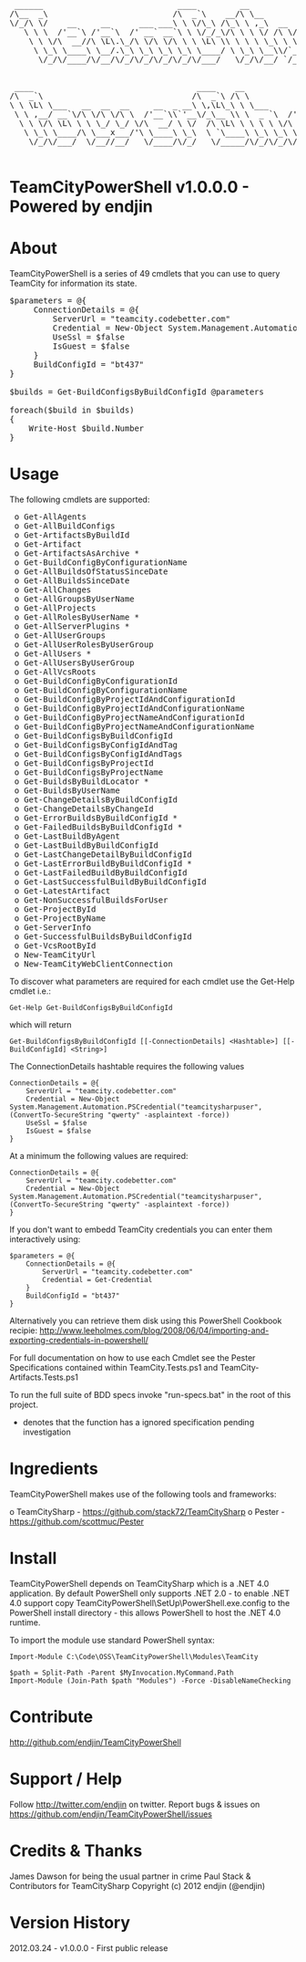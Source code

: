 <pre>
 ______                            ____         __                
/\__  _\                          /\  _`\    __/\ \__             
\/_/\ \/    __     __      ___ ___\ \ \/\_\ /\_\ \ ,_\  __  __    
   \ \ \  /'__`\ /'__`\  /' __` __`\ \ \/_/_\/\ \ \ \/ /\ \/\ \   
    \ \ \/\  __//\ \L\.\_/\ \/\ \/\ \ \ \L\ \\ \ \ \ \_\ \ \_\ \  
     \ \_\ \____\ \__/.\_\ \_\ \_\ \_\ \____/ \ \_\ \__\\/`____ \ 
      \/_/\/____/\/__/\/_/\/_/\/_/\/_/\/___/   \/_/\/__/ `/___/> \
                                                            /\___/
                                                            \/__/ 
 ____                                  ____    __              ___   ___      
/\  _`\                               /\  _`\ /\ \            /\_ \ /\_ \     
\ \ \L\ \___   __  __  __     __  _ __\ \,\L\_\ \ \___      __\//\ \\//\ \    
 \ \ ,__/ __`\/\ \/\ \/\ \  /'__`\\`'__\/_\__ \\ \  _ `\  /'__`\\ \ \ \ \ \   
  \ \ \/\ \L\ \ \ \_/ \_/ \/\  __/ \ \/  /\ \L\ \ \ \ \ \/\  __/ \_\ \_\_\ \_ 
   \ \_\ \____/\ \___x___/'\ \____\ \_\  \ `\____\ \_\ \_\ \____\/\____\\____\
    \/_/\/___/  \/__//__/   \/____/\/_/   \/_____/\/_/\/_/\/____/\/____//____/

</pre>

TeamCityPowerShell v1.0.0.0 - Powered by endjin
===============================================

About 
=====

TeamCityPowerShell is a series of 49 cmdlets that you can use to query TeamCity for information its state.

<pre>
$parameters = @{ 
	 ConnectionDetails = @{
		 ServerUrl = "teamcity.codebetter.com"
		 Credential = New-Object System.Management.Automation.PSCredential("teamcitysharpuser", (ConvertTo-SecureString "qwerty" -asplaintext -force))
		 UseSsl = $false
		 IsGuest = $false 
	 }
	 BuildConfigId = "bt437"
}

$builds = Get-BuildConfigsByBuildConfigId @parameters

foreach($build in $builds)
{
	Write-Host $build.Number
}
</pre>


Usage
=====
The following cmdlets are supported:
<pre>
 o Get-AllAgents
 o Get-AllBuildConfigs
 o Get-ArtifactsByBuildId
 o Get-Artifact
 o Get-ArtifactsAsArchive *
 o Get-BuildConfigByConfigurationName
 o Get-AllBuildsOfStatusSinceDate
 o Get-AllBuildsSinceDate
 o Get-AllChanges
 o Get-AllGroupsByUserName
 o Get-AllProjects
 o Get-AllRolesByUserName *
 o Get-AllServerPlugins *
 o Get-AllUserGroups
 o Get-AllUserRolesByUserGroup
 o Get-AllUsers *
 o Get-AllUsersByUserGroup
 o Get-AllVcsRoots
 o Get-BuildConfigByConfigurationId
 o Get-BuildConfigByConfigurationName
 o Get-BuildConfigByProjectIdAndConfigurationId
 o Get-BuildConfigByProjectIdAndConfigurationName
 o Get-BuildConfigByProjectNameAndConfigurationId
 o Get-BuildConfigByProjectNameAndConfigurationName
 o Get-BuildConfigsByBuildConfigId
 o Get-BuildConfigsByConfigIdAndTag
 o Get-BuildConfigsByConfigIdAndTags
 o Get-BuildConfigsByProjectId
 o Get-BuildConfigsByProjectName
 o Get-BuildsByBuildLocator *
 o Get-BuildsByUserName
 o Get-ChangeDetailsByBuildConfigId
 o Get-ChangeDetailsByChangeId
 o Get-ErrorBuildsByBuildConfigId *
 o Get-FailedBuildsByBuildConfigId *
 o Get-LastBuildByAgent
 o Get-LastBuildByBuildConfigId
 o Get-LastChangeDetailByBuildConfigId
 o Get-LastErrorBuildByBuildConfigId *
 o Get-LastFailedBuildByBuildConfigId
 o Get-LastSuccessfulBuildByBuildConfigId
 o Get-LatestArtifact
 o Get-NonSuccessfulBuildsForUser
 o Get-ProjectById
 o Get-ProjectByName
 o Get-ServerInfo
 o Get-SuccessfulBuildsByBuildConfigId
 o Get-VcsRootById
 o New-TeamCityUrl
 o New-TeamCityWebClientConnection
</pre> 
To discover what parameters are required for each cmdlet use the Get-Help cmdlet i.e.:
 
	Get-Help Get-BuildConfigsByBuildConfigId

which will return

	Get-BuildConfigsByBuildConfigId [[-ConnectionDetails] <Hashtable>] [[-BuildConfigId] <String>]

The ConnectionDetails hashtable requires the following values

	ConnectionDetails = @{
		ServerUrl = "teamcity.codebetter.com"
		Credential = New-Object System.Management.Automation.PSCredential("teamcitysharpuser", (ConvertTo-SecureString "qwerty" -asplaintext -force))
		UseSsl = $false
		IsGuest = $false 
	}

At a minimum the following values are required:

	ConnectionDetails = @{
		ServerUrl = "teamcity.codebetter.com"
		Credential = New-Object System.Management.Automation.PSCredential("teamcitysharpuser", (ConvertTo-SecureString "qwerty" -asplaintext -force))
	}

If you don't want to embedd TeamCity credentials you can enter them interactively using:

	$parameters = @{ 
		ConnectionDetails = @{
			ServerUrl = "teamcity.codebetter.com"
			Credential = Get-Credential
		}
		BuildConfigId = "bt437"
	}

Alternatively you can retrieve them disk using this PowerShell Cookbook recipie: http://www.leeholmes.com/blog/2008/06/04/importing-and-exporting-credentials-in-powershell/

For full documentation on how to use each Cmdlet see the Pester Specifications contained within TeamCity.Tests.ps1 and TeamCity-Artifacts.Tests.ps1

To run the full suite of BDD specs invoke "run-specs.bat" in the root of this project.

 * denotes that the function has a ignored specification pending investigation
 
 
Ingredients
===========
TeamCityPowerShell makes use of the following tools and frameworks:

 o TeamCitySharp - https://github.com/stack72/TeamCitySharp 
 o Pester - https://github.com/scottmuc/Pester 


Install
=======

TeamCityPowerShell depends on TeamCitySharp which is a .NET 4.0 application. By default PowerShell only supports .NET 2.0 - to enable .NET 4.0 support copy TeamCityPowerShell\SetUp\PowerShell.exe.config to the PowerShell install directory - this allows PowerShell to host the .NET 4.0 runtime.

To import the module use standard PowerShell syntax:

	Import-Module C:\Code\OSS\TeamCityPowerShell\Modules\TeamCity

	$path = Split-Path -Parent $MyInvocation.MyCommand.Path
	Import-Module (Join-Path $path "Modules") -Force -DisableNameChecking


Contribute
==========
http://github.com/endjin/TeamCityPowerShell


Support / Help
==============
Follow http://twitter.com/endjin on twitter.
Report bugs & issues on https://github.com/endjin/TeamCityPowerShell/issues


Credits & Thanks
================
James Dawson for being the usual partner in crime
Paul Stack & Contributors for TeamCitySharp
Copyright (c) 2012 endjin (@endjin)


Version History
===============
2012.03.24 - v1.0.0.0 - First public release